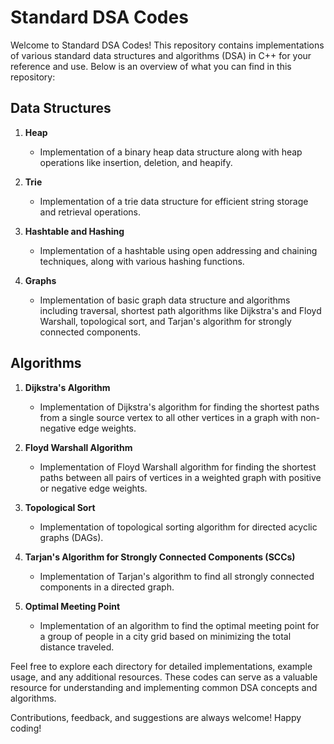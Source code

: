# Standard DSA Codes

Welcome to Standard DSA Codes! This repository contains implementations of various standard data structures and algorithms (DSA) in C++ for your reference and use. Below is an overview of what you can find in this repository:

## Data Structures
1. **Heap**
   - Implementation of a binary heap data structure along with heap operations like insertion, deletion, and heapify.

2. **Trie**
   - Implementation of a trie data structure for efficient string storage and retrieval operations.

3. **Hashtable and Hashing**
   - Implementation of a hashtable using open addressing and chaining techniques, along with various hashing functions.

4. **Graphs**
   - Implementation of basic graph data structure and algorithms including traversal, shortest path algorithms like Dijkstra's and Floyd Warshall, topological sort, and Tarjan's algorithm for strongly connected components.

## Algorithms
1. **Dijkstra's Algorithm**
   - Implementation of Dijkstra's algorithm for finding the shortest paths from a single source vertex to all other vertices in a graph with non-negative edge weights.

2. **Floyd Warshall Algorithm**
   - Implementation of Floyd Warshall algorithm for finding the shortest paths between all pairs of vertices in a weighted graph with positive or negative edge weights.

3. **Topological Sort**
   - Implementation of topological sorting algorithm for directed acyclic graphs (DAGs).

4. **Tarjan's Algorithm for Strongly Connected Components (SCCs)**
   - Implementation of Tarjan's algorithm to find all strongly connected components in a directed graph.

5. **Optimal Meeting Point**
   - Implementation of an algorithm to find the optimal meeting point for a group of people in a city grid based on minimizing the total distance traveled.

Feel free to explore each directory for detailed implementations, example usage, and any additional resources. These codes can serve as a valuable resource for understanding and implementing common DSA concepts and algorithms.

Contributions, feedback, and suggestions are always welcome! Happy coding!
